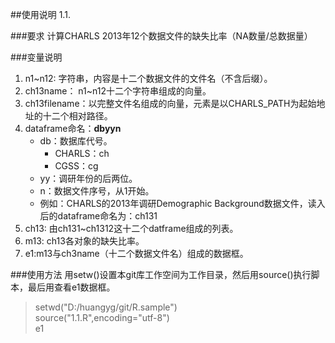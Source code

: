 ##使用说明
1.1.

###要求
计算CHARLS 2013年12个数据文件的缺失比率（NA数量/总数据量）  

###变量说明
1. n1~n12: 字符串，内容是十二个数据文件的文件名（不含后缀）。
2. ch13name： n1~n12十二个字符串组成的向量。
3. ch13filename：以完整文件名组成的向量，元素是以CHARLS_PATH为起始地址的十二个相对路径。
4. dataframe命名：**dbyyn**
	* db：数据库代号。
		* CHARLS：ch
		* CGSS：cg
	* yy：调研年份的后两位。
	* n：数据文件序号，从1开始。
	* 例如：CHARLS的2013年调研Demographic Background数据文件，读入后的dataframe命名为：ch131
5. ch13: 由ch131~ch1312这十二个datframe组成的列表。
6. m13: ch13各对象的缺失比率。
7. e1:m13与ch3name（十二个数据文件名）组成的数据框。

###使用方法
用setw()设置本git库工作空间为工作目录，然后用source()执行脚本，最后用查看e1数据框。
> setwd("D:/huangyg/git/R.sample")  
> source("1.1.R",encoding="utf-8")  
> e1